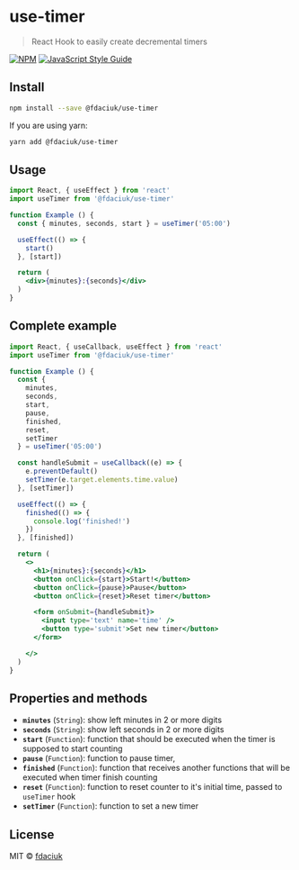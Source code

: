 # use-timer

> React Hook to easily create decremental timers

[![NPM](https://img.shields.io/npm/v/@fdaciuk/use-timer.svg)](https://www.npmjs.com/package/@fdaciuk/use-timer) [![JavaScript Style Guide](https://img.shields.io/badge/code_style-standard-brightgreen.svg)](https://standardjs.com)

## Install

```bash
npm install --save @fdaciuk/use-timer
```

If you are using yarn:

```bash
yarn add @fdaciuk/use-timer
```

## Usage

```jsx
import React, { useEffect } from 'react'
import useTimer from '@fdaciuk/use-timer'

function Example () {
  const { minutes, seconds, start } = useTimer('05:00')

  useEffect(() => {
    start()
  }, [start])

  return (
    <div>{minutes}:{seconds}</div>
  )
}
```

## Complete example

```jsx
import React, { useCallback, useEffect } from 'react'
import useTimer from '@fdaciuk/use-timer'

function Example () {
  const {
    minutes,
    seconds,
    start,
    pause,
    finished,
    reset,
    setTimer
  } = useTimer('05:00')

  const handleSubmit = useCallback((e) => {
    e.preventDefault()
    setTimer(e.target.elements.time.value)
  }, [setTimer])

  useEffect(() => {
    finished(() => {
      console.log('finished!')
    })
  }, [finished])

  return (
    <>
      <h1>{minutes}:{seconds}</h1>
      <button onClick={start}>Start!</button>
      <button onClick={pause}>Pause</button>
      <button onClick={reset}>Reset timer</button>

      <form onSubmit={handleSubmit}>
        <input type='text' name='time' />
        <button type='submit'>Set new timer</button>
      </form>

    </>
  )
}
```

## Properties and methods

- **`minutes`** (`String`): show left minutes in 2 or more digits
- **`seconds`** (`String`): show left seconds in 2 or more digits
- **`start`** (`Function`): function that should be executed when the timer is supposed to start counting
- **`pause`** (`Function`): function to pause timer,
- **`finished`** (`Function`): function that receives another functions that will be executed when timer finish counting
- **`reset`** (`Function`): function to reset counter to it's initial time, passed to `useTimer` hook
- **`setTimer`** (`Function`): function to set a new timer

## License

MIT © [fdaciuk](https://github.com/fdaciuk)
